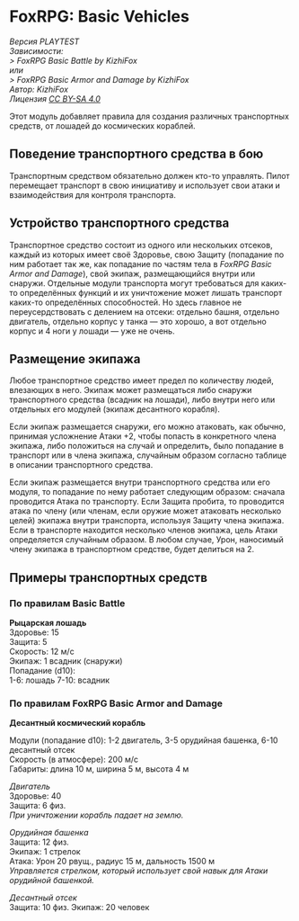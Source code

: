 # FoxRPG: Basic Vehicles

*Версия PLAYTEST*  
*Зависимости:*  
*> FoxRPG Basic Battle by KizhiFox*  
*или*  
*> FoxRPG Basic Armor and Damage by KizhiFox*  
*Автор: KizhiFox*  
*Лицензия [CC BY⁠-⁠SA 4⁠.⁠0](https://creativecommons.org/licenses/by-sa/4.0/)*  

Этот модуль добавляет правила для создания различных транспортных средств, от лошадей до космических кораблей.

## Поведение транспортного средства в бою

Транспортным средством обязательно должен кто-то управлять. Пилот перемещает транспорт в свою инициативу и использует свои атаки и взаимодействия для контроля транспорта.

## Устройство транспортного средства

Транспортное средство состоит из одного или нескольких отсеков, каждый из которых имеет своё Здоровье, свою Защиту (попадание по ним работает так же, как попадание по частям тела в *FoxRPG Basic Armor and Damage*), свой экипаж, размещающийся внутри или снаружи. Отдельные модули транспорта могут требоваться для каких-то определённых функций и их уничтожение может лишать транспорт каких-то определённых способностей. Но здесь главное не переусердствовать с делением на отсеки: отдельно башня, отдельно двигатель, отдельно корпус у танка — это хорошо, а вот отдельно корпус и 4 ноги у лошади — уже не очень.

## Размещение экипажа

Любое транспортное средство имеет предел по количеству людей, влезающих в него. Экипаж может размещаться либо снаружи транспортного средства (всадник на лошади), либо внутри него или отдельных его модулей (экипаж десантного корабля). 

Если экипаж размещается снаружи, его можно атаковать, как обычно, принимая усложнение Атаки +2, чтобы попасть в конкретного члена экипажа, либо положиться на случай и определить, было попадание в транспорт или в члена экипажа, случайным образом согласно таблице в описании транспортного средства.

Если экипаж размещается внутри транспортного средства или его модуля, то попадание по нему работает следующим образом: сначала проводится Атака по транспорту. Если Защита пробита, то проводится атака по члену (или членам, если оружие может атаковать несколько целей) экипажа внутри транспорта, используя Защиту члена экипажа. Если в транспорте находится несколько членов экипажа, цель Атаки определяется случайным образом. В любом случае, Урон, наносимый члену экипажа в транспортном средстве, будет делиться на 2.

## Примеры транспортных средств

### По правилам Basic Battle

**Рыцарская лошадь**  
Здоровье: 15  
Защита: 5  
Скорость: 12 м/с  
Экипаж: 1 всадник (снаружи)  
Попадание (d10):  
1-6: лошадь 7-10: всадник

### По правилам FoxRPG Basic Armor and Damage

**Десантный космический корабль**

Модули (попадание d10): 1-2 двигатель, 3-5 орудийная башенка, 6-10 десантный отсек  
Скорость (в атмосфере): 200 м/с  
Габариты: длина 10 м, ширина 5 м, высота 4 м

*Двигатель*  
Здоровье: 40  
Защита: 6 физ.  
*При уничтожении корабль падает на землю.*

*Орудийная башенка*  
Защита: 12 физ.  
Экипаж: 1 стрелок  
Атака: Урон 20 рвущ., радиус 15 м, дальность 1500 м  
*Управляется стрелком, который использует свой навык для Атаки орудийной башенкой.*

*Десантный отсек*  
Защита: 10 физ.
Экипаж: 20 человек
